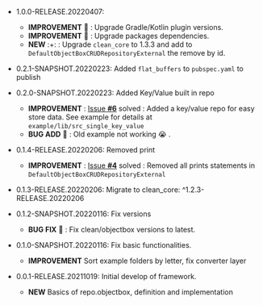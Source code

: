 * 1.0.0-RELEASE.20220407:
    * **IMPROVEMENT** :raised_hands: : Upgrade Gradle/Kotlin plugin versions.
    * **IMPROVEMENT** :raised_hands: : Upgrade packages dependencies.
    * **NEW** :+: : Upgrade `clean_core` to 1.3.3 and add to `DefaultObjectBoxCRUDRepositoryExternal` the remove by id.

* 0.2.1-SNAPSHOT.20220223: Added `flat_buffers` to `pubspec.yaml` to publish

* 0.2.0-SNAPSHOT.20220223: Added Key/Value built in repo
    * **IMPROVEMENT** : [Issue **#6**](https://github.com/JesusHdezWaterloo/clean_repo_objectbox/issues/6) solved : Added a key/value repo for easy store data. See example for details at `example/lib/src_single_key_value`
    * **BUG ADD** :bug: : Old example not working :sob: .

* 0.1.4-RELEASE.20220206: Removed print
    * **IMPROVEMENT** : [Issue **#4**](https://github.com/JesusHdezWaterloo/clean_repo_objectbox/issues/4) solved : Removed all prints statements in `DefaultObjectBoxCRUDRepositoryExternal`

* 0.1.3-RELEASE.20220206: Migrate to clean_core: ^1.2.3-RELEASE.20220206

* 0.1.2-SNAPSHOT.20220116: Fix versions
  * **BUG FIX** :bug: : Fix clean/objectbox versions to latest.

* 0.1.0-SNAPSHOT.20220116: Fix basic functionalities.
  * **IMPROVEMENT** Sort example folders by letter, fix converter layer

* 0.0.1-RELEASE.20211019: Initial develop of framework.
  * **NEW** Basics of repo.objectbox, definition and implementation
